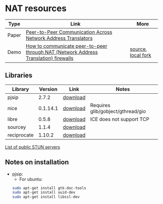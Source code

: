 # NAT resources

| Type    | Link | More |
| ------- | -----| ---|
| Paper   | [Peer-to-Peer Communication Across Network Address Translators](http://www.brynosaurus.com/pub/net/p2pnat/) | |
| Demo    | [How to communicate peer-to-peer through NAT (Network Address Translation) firewalls](http://www.mindcontrol.org/~hplus/nat-punch.html) | [source](http://www.mindcontrol.org/%7Ehplus/nat-punch.zip),  [local fork](nat-punch) |


## Libraries
| Library | Version | Link | Notes |
| -------| --------| -----| ----|
| pjsip | 2.7.2 | [download](http://www.pjsip.org/download.htm) | |
| nice | 0.1.14.1 | [download](https://gitlab.freedesktop.org/libnice/libnice/-/archive/master/libnice-master.tar.gz) | Requires glib/gobject/gthread/gio|
| libre | 0.5.8 | [download](http://www.creytiv.com/pub) | ICE does not support TCP |
| sourcey | 1.1.4 | [download](https://github.com/sourcey/libsourcey/archive/1.1.4.tar.gz) | |
| reciprocate | 1.10.2 | [download](https://github.com/resiprocate/resiprocate/archive/resiprocate-1.10.2.tar.gz) | |

[List of public STUN servers](stun_servers.txt)


## Notes on installation
- pjsip:
    - For ubuntu:
    ```bash
    sudo apt-get install gtk-doc-tools
    sudo apt-get install uuid-dev
    sudo apt-get install libssl-dev
    ```